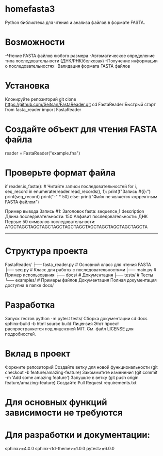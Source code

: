 # homefasta3
Python библиотека для чтения и анализа файлов в формате FASTA.

# Возможности
-Чтение FASTA файлов любого размера
-Автоматическое определение типа последовательности (ДНК/РНК/белковая)
-Получение информации о последовательностях
-Валидация формата FASTA файлов

# Установка

Клонируйте репозиторий
git clone https://github.com/Seitsan/FastaReader.git
cd FastaReader
Быстрый старт
from fasta_reader import FastaReader

# Создайте объект для чтения FASTA файла
reader = FastaReader("example.fna")

# Проверьте формат файла
if reader.is_fasta():
    # Читайте записи последовательностей
    for i, seq_record in enumerate(reader.read_records(), 1):
        print(f"Запись #{i}:")
        print(seq_record)
        print("-" * 50)
else:
    print("Файл не является корректным FASTA файлом")

Пример вывода
Запись #1:
Заголовок fasta: sequence_1 description
Длина последовательности: 150
Алфавит последовательности: ДНК
Первые 50 символов последовательности: ATGCTAGCTAGCTAGCTAGCTAGCTAGCTAGCTAGCTAGCTAGCTAGCTA

--------------------------------------------------
# Структура проекта
FastaReader/
├── fasta_reader.py  # Основной класс для чтения FASTA
├── seq.py           # Класс для работы с последовательностями
├── main.py          # Пример использования
├── docs/            # Документация
├── tests/           # Тесты
└── examples/        # Примеры файлов
Документация
Полная документация доступна в папке docs/

# Разработка
Запуск тестов
python -m pytest tests/
Сборка документации
cd docs
sphinx-build -b html source build
Лицензия
Этот проект распространяется под лицензией MIT. См. файл LICENSE для подробностей.

# Вклад в проект
Форкните репозиторий
Создайте ветку для новой функциональности (git checkout -b feature/amazing-feature)
Закоммитьте изменения (git commit -m 'Add some amazing feature')
Запушьте в ветку (git push origin feature/amazing-feature)
Создайте Pull Request
requirements.txt

# Для основных функций зависимости не требуются

# Для разработки и документации:
sphinx>=4.0.0
sphinx-rtd-theme>=1.0.0
pytest>=6.0.0
